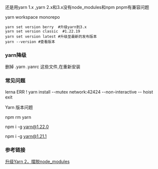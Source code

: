 还是用yarn 1.x ,yarn 2.x和3.x没有node_modules和npm pnpm有兼容问题

yarn workspace monorepo

```shell
yarn set version berry  #升级yarn到3.x
yarn set version classic  #1.22.19
yarn set version latest #升级至最新的发布版本
yarn --version #查看版本
```

### yarn降级

删掉 .yarn .yanrc 这些文件,在重新安装





### 常见问题

lerna ERR ! yarn install --mutex network:42424 --non-interactive -- hoist exit

Yarn 版本问题

npm rm yarn

npm i -g yarn@1.22.0

npm i -g yarn@1.21.1



### 参考链接

[升级Yarn 2，摆脱node_modules](https://segmentfault.com/a/1190000040520326)

